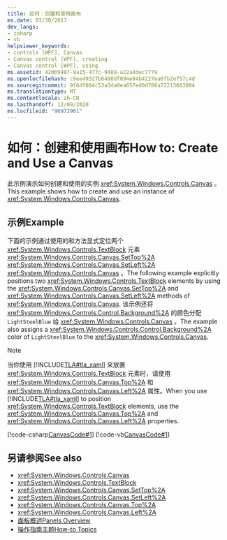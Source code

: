 ```yaml
---
title: 如何：创建和使用画布
ms.date: 03/30/2017
dev_langs:
- csharp
- vb
helpviewer_keywords:
- controls [WPF], Canvas
- Canvas control [WPF], creating
- Canvas control [WPF], using
ms.assetid: 420b9487-9a15-477c-9489-a22a4dec7779
ms.openlocfilehash: c9ee49327b6490df094e84b4227ea0fb2e757c4d
ms.sourcegitcommit: 9f6df084c53a3da0ea657ed0d708a72213683084
ms.translationtype: MT
ms.contentlocale: zh-CN
ms.lasthandoff: 12/09/2020
ms.locfileid: "96972901"
---
```

# <a name="how-to-create-and-use-a-canvas"></a><span data-ttu-id="3256a-102">如何：创建和使用画布</span><span class="sxs-lookup"><span data-stu-id="3256a-102">How to: Create and Use a Canvas</span></span>
<span data-ttu-id="3256a-103">此示例演示如何创建和使用的实例 <xref:System.Windows.Controls.Canvas> 。</span><span class="sxs-lookup"><span data-stu-id="3256a-103">This example shows how to create and use an instance of <xref:System.Windows.Controls.Canvas>.</span></span>  
  
## <a name="example"></a><span data-ttu-id="3256a-104">示例</span><span class="sxs-lookup"><span data-stu-id="3256a-104">Example</span></span>  
 <span data-ttu-id="3256a-105">下面的示例通过使用的和方法显式定位两个 <xref:System.Windows.Controls.TextBlock> 元素 <xref:System.Windows.Controls.Canvas.SetTop%2A> <xref:System.Windows.Controls.Canvas.SetLeft%2A> <xref:System.Windows.Controls.Canvas> 。</span><span class="sxs-lookup"><span data-stu-id="3256a-105">The following example explicitly positions two <xref:System.Windows.Controls.TextBlock> elements by using the <xref:System.Windows.Controls.Canvas.SetTop%2A> and <xref:System.Windows.Controls.Canvas.SetLeft%2A> methods of <xref:System.Windows.Controls.Canvas>.</span></span> <span data-ttu-id="3256a-106">该示例还将 <xref:System.Windows.Controls.Control.Background%2A> 的颜色分配 `LightSteelBlue` 给 <xref:System.Windows.Controls.Canvas> 。</span><span class="sxs-lookup"><span data-stu-id="3256a-106">The example also assigns a <xref:System.Windows.Controls.Control.Background%2A> color of `LightSteelBlue` to the <xref:System.Windows.Controls.Canvas>.</span></span>  
  
> [!NOTE]
> <span data-ttu-id="3256a-107">当你使用 [!INCLUDE[TLA#tla_xaml](../../../includes/tlasharptla-xaml-md.md)] 来放置 <xref:System.Windows.Controls.TextBlock> 元素时，请使用 <xref:System.Windows.Controls.Canvas.Top%2A> 和 <xref:System.Windows.Controls.Canvas.Left%2A> 属性。</span><span class="sxs-lookup"><span data-stu-id="3256a-107">When you use [!INCLUDE[TLA#tla_xaml](../../../includes/tlasharptla-xaml-md.md)] to position <xref:System.Windows.Controls.TextBlock> elements, use the <xref:System.Windows.Controls.Canvas.Top%2A> and <xref:System.Windows.Controls.Canvas.Left%2A> properties.</span></span>  
  
 [!code-csharp[CanvasCode#1](~/samples/snippets/csharp/VS_Snippets_Wpf/CanvasCode/CSharp/Canvas_Code.cs#1)]
 [!code-vb[CanvasCode#1](~/samples/snippets/visualbasic/VS_Snippets_Wpf/CanvasCode/VisualBasic/canvas_vb.vb#1)]  
  
## <a name="see-also"></a><span data-ttu-id="3256a-108">另请参阅</span><span class="sxs-lookup"><span data-stu-id="3256a-108">See also</span></span>

- <xref:System.Windows.Controls.Canvas>
- <xref:System.Windows.Controls.TextBlock>
- <xref:System.Windows.Controls.Canvas.SetTop%2A>
- <xref:System.Windows.Controls.Canvas.SetLeft%2A>
- <xref:System.Windows.Controls.Canvas.Top%2A>
- <xref:System.Windows.Controls.Canvas.Left%2A>
- [<span data-ttu-id="3256a-109">面板概述</span><span class="sxs-lookup"><span data-stu-id="3256a-109">Panels Overview</span></span>](panels-overview.md)
- [<span data-ttu-id="3256a-110">操作指南主题</span><span class="sxs-lookup"><span data-stu-id="3256a-110">How-to Topics</span></span>](canvas-how-to-topics.md)
